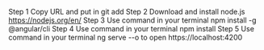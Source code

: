 Step 1 Copy URL and put in git add
Step 2 Download and install node.js https://nodejs.org/en/
Step 3 Use command in your terminal  npm install -g @angular/cli
Step 4 Use command in your terminal npm install
Step 5 Use command in your terminal ng serve --o to open https://localhost:4200
